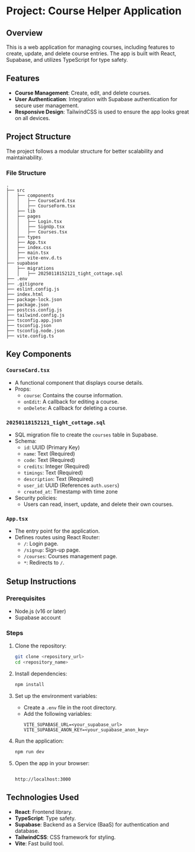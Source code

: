 # Project: Course Helper Application

## Overview
This is a web application for managing courses, including features to create, update, and delete course entries. The app is built with React, Supabase, and utilizes TypeScript for type safety.

## Features
- **Course Management**: Create, edit, and delete courses.
- **User Authentication**: Integration with Supabase authentication for secure user management.
- **Responsive Design**: TailwindCSS is used to ensure the app looks great on all devices.

## Project Structure
The project follows a modular structure for better scalability and maintainability.

### File Structure
```
.
├── src
│   ├── components
│   │   ├── CourseCard.tsx
│   │   ├── CourseForm.tsx
│   ├── lib
│   ├── pages
│   │   ├── Login.tsx
│   │   ├── SignUp.tsx
│   │   ├── Courses.tsx
│   ├── types
│   ├── App.tsx
│   ├── index.css
│   ├── main.tsx
│   ├── vite-env.d.ts
├── supabase
│   ├── migrations
│   │   ├── 20250118152121_tight_cottage.sql
├── .env
├── .gitignore
├── eslint.config.js
├── index.html
├── package-lock.json
├── package.json
├── postcss.config.js
├── tailwind.config.js
├── tsconfig.app.json
├── tsconfig.json
├── tsconfig.node.json
├── vite.config.ts
```

## Key Components

### `CourseCard.tsx`
- A functional component that displays course details.
- Props:
  - `course`: Contains the course information.
  - `onEdit`: A callback for editing a course.
  - `onDelete`: A callback for deleting a course.

### `20250118152121_tight_cottage.sql`
- SQL migration file to create the `courses` table in Supabase.
- Schema:
  - `id`: UUID (Primary Key)
  - `name`: Text (Required)
  - `code`: Text (Required)
  - `credits`: Integer (Required)
  - `timings`: Text (Required)
  - `description`: Text (Required)
  - `user_id`: UUID (References `auth.users`)
  - `created_at`: Timestamp with time zone
- Security policies:
  - Users can read, insert, update, and delete their own courses.

### `App.tsx`
- The entry point for the application.
- Defines routes using React Router:
  - `/`: Login page.
  - `/signup`: Sign-up page.
  - `/courses`: Courses management page.
  - `*`: Redirects to `/`.

## Setup Instructions

### Prerequisites
- Node.js (v16 or later)
- Supabase account

### Steps
1. Clone the repository:
   ```bash
   git clone <repository_url>
   cd <repository_name>
   ```

2. Install dependencies:
   ```bash
   npm install
   ```

3. Set up the environment variables:
   - Create a `.env` file in the root directory.
   - Add the following variables:
     ```env
     VITE_SUPABASE_URL=<your_supabase_url>
     VITE_SUPABASE_ANON_KEY=<your_supabase_anon_key>
     ```

4. Run the application:
   ```bash
   npm run dev
   ```

5. Open the app in your browser:
   ```

   http://localhost:3000
   ```

## Technologies Used
- **React**: Frontend library.
- **TypeScript**: Type safety.
- **Supabase**: Backend as a Service (BaaS) for authentication and database.
- **TailwindCSS**: CSS framework for styling.
- **Vite**: Fast build tool.



